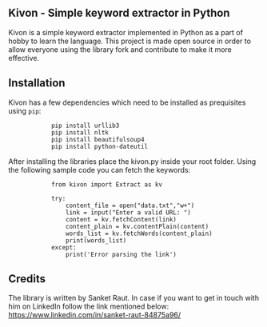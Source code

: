 ## Kivon - Simple keyword extractor in Python

Kivon is a simple keyword extractor implemented in Python as a part of hobby to learn the language. This project is made open source in order to allow everyone using the library fork and contribute to make it more effective.

## Installation

Kivon has a few dependencies which need to be installed as prequisites using `pip`:

                pip install urllib3
                pip install nltk
                pip install beautifulsoup4
                pip install python-dateutil

After installing the libraries place the kivon.py inside your root folder. Using the following sample code you can fetch the keywords:

                from kivon import Extract as kv

                try:
                    content_file = open("data.txt","w+")
                    link = input("Enter a valid URL: ")
                    content = kv.fetchContent(link)
                    content_plain = kv.contentPlain(content)
                    words_list = kv.fetchWords(content_plain)
                    print(words_list)                    
                except:
                    print('Error parsing the link')

## Credits

The library is written by Sanket Raut. In case if you want to get in touch with him on LinkedIn follow the link mentioned below:
    https://www.linkedin.com/in/sanket-raut-84875a96/
